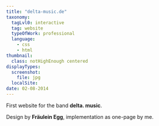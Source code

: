 ```yaml
---
title: "delta-music.de"
taxonomy:
  tagLvl0: interactive
  tag: website
  typeOfWork: professional
  language:
    - css
    - html
thumbnail:
  class: notHighEnough centered
displayTypes:
  screenshot:
    file: jpg
  localSite:
date: 02-08-2014
---
```

First website for the band **delta. music**.

Design by **Fräulein Egg**, implementation as one-page by me.